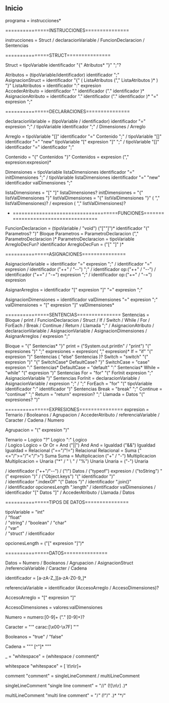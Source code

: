 ## Inicio
programa = instrucciones* 

===============INSTRUCCIONES===============

instrucciones = Struct 
/ declaracionVariable
/ FuncionDeclaracion
/ Sentencias

===============STRUCT===============

Struct =  tipoVariable  identificador  "{"  Atributos*  "}"  ";"?

Atributos = (tipoVariable/identificador)  identificador  ";"  
AsignacionStruct = identificador  "{" ( ListaAtributos ("," ListaAtributos )* ) "}" 
ListaAtributos = identificador  ":" expresion  
AccederAtributo = identificador  "."  identificador ("." identificador )*
AsignacionAtributo = identificador  "." identificador  ("." identificador )*  "=" expresion  ";"

===============DECLARACIONES===============

declaracionVariable =  (tipoVariable / identificador)  identificador  "="  expresion  ";"
/ tipoVariable  identificador  ";" 
/ Dimensiones
/ Arreglo 


Arreglo = tipoVariable  "[]"  identificador  "="  Contenido  ";"
/ tipoVariable  "[]"  identificador  "="  "new"  tipoVariable  "["  expresion  "]"  ";" 
/ tipoVariable  "[]"  identificador  "="  identificador  ";" 

Contenido = "{"  Contenidos  "}"
Contenidos =  expresion (","  expresion:expresion)* 


Dimensiones =  tipoVariable  listaDimensiones  identificador  "="  initDimensiones  ";"
/  tipoVariable  listaDimensiones  identificador  "="  "new" identificador  valDimensiones  ";" 

listaDimensiones = "["  "]" listaDimensiones?
initDimensiones =  "{" listValDimensiones  "}"
listValDimensiones =  "{"  listValDimensiones  "}" ( ","  listValDimensiones)?
/ expresion (  ","  listValDimensiones)?

- ====================================FUNCIONES====================================

FuncionDeclaracion = (tipoVariable / "void") ("[""]")* identificador  "("  Parametros?  ")"  Bloque
Parametros = ParametroDeclaracion ("," ParametroDeclaracion )* 
ParametroDeclaracion = tipoVariable ArregloDecFun? identificador
ArregloDecFun = ("["  "]" )*

===============ASIGNACIONES===============

AsignacionVariable = identificador  "="  expresion  ";"
/ identificador "=" expresion
/ identificador ("++" / "--") ";"
/ identificador op:("++" / "--")
/ identificador ("+=" / "-=") expresion ";"
/ identificador  op:("+=" / "-=")  expresion

AsignarArreglos =  identificador  "["  expresion  "]"  "=" expresion  ";"

AsignacionDimensiones = identificador valDimensiones "=" expresion ";"
valDimensiones =  "[" expresion  "]" valDimensiones*

===============SENTENCIAS===============
Sentencias = Bloque
/ print
/ FuncionDeclaracion
/ Struct
/ If
/ Switch
/ While
/ For
/ ForEach
/ Break
/ Continue
/ Return
/ Llamada ";"
/ AsignacionAtributo
/ declaracionVariable
/ AsignacionVariable
/ AsignacionDimensiones
/ AsignarArreglos
/ expresion ";"

Bloque =  "{" Sentencias*  "}"
print =  ("System.out.println" / "print")  "(" expresiones  ")"  ";"
expresiones = expresion( "," expresion)*
If =   "if"  "(" expresion  ")" Sentencias ( "else" Sentencias )?
Switch =  "switch"  "(" expresion  ")"  "{" SwitchCase* DefaultCase?  "}"
SwitchCase =  "case" expresion  ":" Sentencias*
DefaultCase =  "default"  ":" Sentencias*
While =  "while"  "(" expresion  ")" Sentencias
For =  "for"  "(" ForInit expresion  ";" AsignacionVariable  ")" Sentencias 
ForInit = declaracionVariable
/ AsignacionVariable
/ expresion  ";"
/  ";"
ForEach =  "for"  "(" tipoVariable identificador  ":" identificador  ")" Sentencias
Break =  "break"  ";"
Continue =  "continue"  ";"
Return =  "return" expresion?  ";" 
Llamada = Datos "(" expresiones? ")" 

===============EXPRESIONES===============
expresion = Ternario
/ Booleanos
/ Agrupacion
/ AccederAtributo
/ referenciaVariable
/ Caracter
/ Cadena
/ Numero

Agrupacion =  "(" expresion  ")"

Ternario =  Logico  "?" Logico  ":" Logico  
/ Logico
Logico = Or
Or = And ("||") And 
And = Igualdad ("&&") Igualdad 
Igualdad = Relacional ("=="/"!=") Relacional 
Relacional = Suma ("<="/">="/"<"/">") Suma 
Suma = Multiplicacion ("+" / "-") Multiplicacion
Multiplicacion = Unaria ("*" / " \ " / "%") Unaria
Unaria = ("-") Unaria

/ identificador ("++"/"--")
/ ("!") Datos
/ ("typeof") expresion
/ ("toString") "(" expresion  ")" 
/ ("Object.keys")  "("  identificador  ")"  
/ identificador  ".indexOf"  "("  Datos  ")" 
/ identificador  ".join()"  
/ identificador  opcionesLength  ".length" 
/ identificador  valDimensiones
/ identificador  "[" Datos  "]"
/ AccederAtributo
/ Llamada
/ Datos

===============TIPOS DE DATOS===============

tipoVariable =    "int"    
/ "float"  
/ "string" 
/ "boolean"
/ "char"   
/ "var"    
/ "struct" 
/ identificador

opcionesLength = ("["  expresion  "]")* 

===============DATOS===============

Datos =  Numero / Booleanos / Agrupacion / AsignacionStruct /referenciaVariable / Caracter / Cadena 


identificador = [a-zA-Z_][a-zA-Z0-9_]* 

referenciaVariable =  identificador  (AccesoArreglo / AccesoDimensiones)?

AccesoArreglo = "["  expresion  "]" 

AccesoDimensiones = valores:valDimensiones

Numero = numero:[0-9]+ ("." [0-9]+)?

Caracter = "'" carac:[\x00-\x7F] "'" 

Booleanos = "true"
/ "false"

Cadena = "\"" [^"]* "\""

_ = "whitespace" = (whitespace / comment)*

whitespace "whitespace" = [ \t\n\r]+

comment "comment" = singleLineComment / multiLineComment

singleLineComment "single line comment" = "//" (![\n\r] .)*

multiLineComment "multi line comment" = "/*" (!"*/" .)* "*/"


